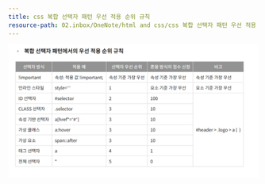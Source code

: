 ```yaml
---
title: css 복합 선택자 패턴 우선 적용 순위 규칙
resource-path: 02.inbox/OneNote/html and css/css 복합 선택자 패턴 우선 적용 순위 규칙.md
---
```

![](../../../08.media/20240428070496.png)



